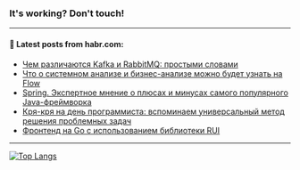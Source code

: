 ### It's working? Don't touch!

---
<!--
#### 🛠️ Technical stack:

![C++](https://img.shields.io/badge/C++-informational?logo=c%2B%2B&style=flat&logoColor=white&color=9C033A)
![Java](https://img.shields.io/badge/Java-informational?logo=java&style=flat&logoColor=white&color=007396)
![Kotlin](https://img.shields.io/badge/Kotlin-informational?logo=Kotlin&style=flat&logoColor=white&color=0095D5)
![JS](https://img.shields.io/badge/JS-informational?logo=javaScript&style=flat&logoColor=black&color=F7Df1E) <br>
![HTML5](https://img.shields.io/badge/HTML5-informational?logo=html5&style=flat&logoColor=white&color=E34F26)
![CSS3](https://img.shields.io/badge/CSS3-informational?logo=css3&style=flat&logoColor=white&color=157286)
![Sass](https://img.shields.io/badge/Saas-informational?logo=sass&style=flat&logoColor=white&color=hotpink)
![PHP](https://img.shields.io/badge/PHP-informational?logo=php&style=flat&logoColor=white&color=777BB4) <br>
![WebPAck](https://img.shields.io/badge/WebPack-informational?logo=webPack&style=flat&logoColor=white&color=FF6F00)
![Bootstrap](https://img.shields.io/badge/Bootstrap-informational?logo=Bootstrap&style=flat&logoColor=white&color=7952B3)
![MySQL](https://img.shields.io/badge/MySQL-informational?logo=MySQL&style=flat&logoColor=white&color=00f) <br>
![NodeJS](https://img.shields.io/badge/NodeJS-informational?logo=node.js&style=flat&logoColor=white&color=43853D)
![Spring](https://img.shields.io/badge/Spring-informational?logo=Spring&style=flat&logoColor=white&color=0A9EDC)
![Angular](https://img.shields.io/badge/Vue-informational?logo=vue.js&style=flat&logoColor=white&color=red)
![Git](https://img.shields.io/badge/Git-informational?logo=git&style=flat&logoColor=white&color=darkorange)

___
-->

#### 💬 Latest posts from habr.com:

<!-- BLOG-POST-LIST:START -->
- [Чем различаются Kafka и RabbitMQ: простыми словами](https://habr.com/ru/post/698838/?utm_source=habrahabr&utm_medium=rss&utm_campaign=698838)
- [Что о системном анализе и бизнес-анализе можно будет узнать на Flow](https://habr.com/ru/post/698260/?utm_source=habrahabr&utm_medium=rss&utm_campaign=698260)
- [Spring. Экспертное мнение о плюсах и минусах самого популярного Java-фреймворка](https://habr.com/ru/post/698780/?utm_source=habrahabr&utm_medium=rss&utm_campaign=698780)
- [Кря-кря на день программиста: вспоминаем универсальный метод решения проблемных задач](https://habr.com/ru/post/698726/?utm_source=habrahabr&utm_medium=rss&utm_campaign=698726)
- [Фронтенд на Go с использованием библиотеки RUI](https://habr.com/ru/post/698818/?utm_source=habrahabr&utm_medium=rss&utm_campaign=698818)
<!-- BLOG-POST-LIST:END -->

---

[![Top Langs](https://github-readme-stats.vercel.app/api/top-langs/?username=zloylis&layout=compact&hide_border=true&theme=dracula)](https://github.com/zloylis)
